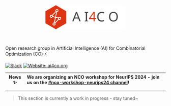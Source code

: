 <div align="center">
    <img src="https://raw.githubusercontent.com/ai4co/assets/main/svg/ai4co_animated_full.svg" alt="AI4CO Logo" style="width: 50%; height: auto;">
</div>
<br>
</br>

Open research group in Artificial Intelligence (AI) for Combinatorial Optimization (CO) ⚡

[![Slack](https://img.shields.io/badge/slack-chat-611f69.svg?logo=slack)](https://join.slack.com/t/rl4co/shared_invite/zt-1ytz2c1v4-0IkQ8NQH4TRXIX8PrRmDhQ)
[![Website: ai4co.org](https://img.shields.io/badge/ai4co.org-FF8C00.svg)](https://ai4co.org)

<!--
Join us on [Slack](https://join.slack.com/t/rl4co/shared_invite/zt-1ytz2c1v4-0IkQ8NQH4TRXIX8PrRmDhQ)! 
-->

| News :sparkles:    | We are organizing an NCO workshop for NeurIPS 2024 - join us on the [#nco-workshop-neurips24 channel](https://bit.ly/ai4co-slack)! |
|---------------|:------------------------|

---

> This section is currently a work in progress - stay tuned~
